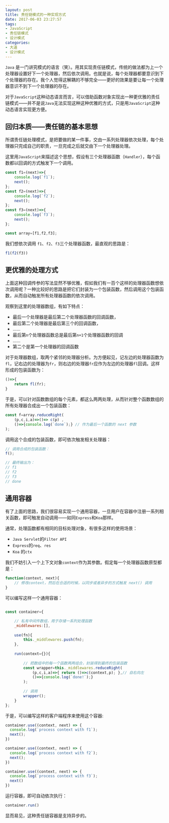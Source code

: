 ```yaml
---
layout: post
title: 责任链模式的一种实现方式
date: 2017-06-03 23:27:57
tags:
- JavaScript
- 责任链模式
- 设计模式
categories:
- 大道
- 设计模式
---
```


`Java` 是一门讲究模式的语言（笑）。用其实现责任链模式，传统的做法都为上一个处理器设置好下一个处理器，然后依次调用。也就是说，每个处理器都要意识到下个处理器的存在。我个人觉得这解耦的不够完全——更好的效果是要让每一个处理器意识不到下一个处理器的存在。

对于`JavaScript`这种动态语言而言，可以借助函数对象实现出一种更优雅的责任链模式——并不是说`Java`无法实现这种这种优雅的方式，只是用`JavaScript`这种动态语言实现更方便。


## 回归本质——责任链的基本思想

所谓责任链处理模式，是把要做的某一件事，交由一系列处理器依次处理，每个处理器只完成自己的职责，一旦完成之后就交由下一个处理器处理。

这里用`JavaScript`来描述这个思想，假设有三个处理器函数（`Handler`），每个函数都以回调的方式触发下一个调用。
```JavaScript
const f1=(next)=>{
    console.log(`f1`);
    next();
};
const f2=(next)=>{
    console.log(`f2`);
    next();
};
const f3=(next)=>{
    console.log(`f3`);
    next();
};

const array=[f1,f2,f3];
```
我们想依次调用 `f1`、`f2`、`f3`三个处理器函数，最直观的思路是：
```JavaScript
f1(f2(f3))
```

## 更优雅的处理方式

上面这种回调传参的写法显然不够优雅，假如我们有一百个这样的处理器函数想依次调用呢？一种比较好的思路是把它们封装为一个包装函数，然后调用这个包装函数，从而自动触发所有处理器函数的依次调用。

观察到这里的处理器数组，有如下特点：
* 最后一个处理器是最后第二个处理器函数的回调函数，
* 最后第二个处理器是最后第三个的回调函数，
* ……
* 最后第`n`个处理器函数总是最后第`n+1`个处理器函数的回调
* ……
* 第二个是第一个处理器的回调函数

对于处理器数组，取两个紧邻的处理器分析。为方便起见，记左边的处理器函数为`fl`，记右边的处理器为`fr`，则右边的处理器`fr`应作为左边的处理器`fl`回调。这样形成的包装函数为：
```JavaScript
()=>{
    return fl(fr);
}
```
于是，可以针对函数数组的每个元素，都这么两两处理，从而针对整个函数数组的所有处理器合成出一个包装函数：

```JavaScript
const f=array.reduceRight(
    (p,c,i,a)=>()=> c(p) ,
    ()=>{console.log(`done`);} // 作为最后一个函数的 next 参数
);
```

调用这个合成的包装函数，即可依次触发相关处理器：
```JavaScript
// 调用合成的包装函数：
f();

// 最终输出为：
// f1
// f2
// f3
// done
```


## 通用容器

有了上面的思路，我们很容易实现一个通用容器，一旦用户在容器中注册一系列相关函数，即可触发自动调用——如同`Express`和`Koa`那样。

通常，处理函数都有相同的目标处理对象，有很多这样的使用场景：
* `Java Servlet`的`Filter API`
* `Express`的`req`、`res`
* `Koa` 的`ctx`

我们不妨引入一个上下文对象`context`作为其参数。假定每一个处理器函数原型都是：
```JavaScript
function(context, next){
    // 修改context，然后在合适的时候，以同步或者异步的方式触发 next() 调用
}
```

可以编写这样一个通用容器：

```JavaScript

const container={

    // 私有中间件数组，用于存储一系列处理函数
    _middlewares:[],
    
    use(fn){
        this._middlewares.push(fn);
    },
    
    run(context={}){
    
        // 把数组中的每一个函数两两组合，封装得到最终的包装函数
        const wrapper=this._middlewares.reduceRight(
            (p,c,i,a)=>{ return ()=>c(context,p); },// 自右向左
            ()=>{console.log(`done!`);}
        );
        
        // 调用
        wrapper();
    }
};

```



于是，可以编写这样的客户端程序来使用这个容器:
```JavaScript
container.use((context, next) => {
  console.log(`process context with f1`);
  next();
})

container.use((context, next) => {
  console.log(`process context with f2`);
  next();
})

container.use((context, next) => {
  console.log(`process context with f3`);
  next()
})
```

运行容器，即可自动依次执行：
```JavaScript
container.run() 
```

显而易见，这种责任链容器是支持异步的。
